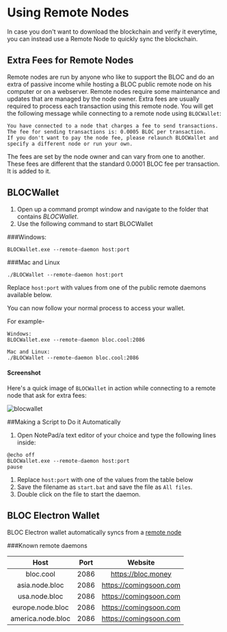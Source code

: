 # Using Remote Nodes

In case you don't want to download the blockchain and verify it everytime, you can instead use a Remote Node to quickly sync the blockchain.

## Extra Fees for Remote Nodes

Remote nodes are run by anyone who like to support the BLOC and do an extra of passive income while hosting a BLOC public remote node on his computer or on a webserver. Remote nodes require some maintenance and updates that are managed by the node owner. Extra fees are usually required to process each transaction using this remote node. You will get the following message while connecting to a remote node using `BLOCWallet`:

```
You have connected to a node that charges a fee to send transactions.
The fee for sending transactions is: 0.0005 BLOC per transaction. 
If you don't want to pay the node fee, please relaunch BLOCWallet and specify a different node or run your own.
```
The fees are set by the node owner and can vary from one to another. These fees are different that the standard 0.0001 BLOC fee per transaction. It is added to it.

## BLOCWallet

1. Open up a command prompt window and navigate to the folder that contains *BLOCWallet*.
2. Use the following command to start BLOCWallet  

###Windows:

```
BLOCWallet.exe --remote-daemon host:port
```

###Mac and Linux

```
./BLOCWallet --remote-daemon host:port
```

Replace `host:port` with values from one of the public remote daemons available below.

You can now follow your normal process to access your wallet.

For example-

```
Windows:
BLOCWallet.exe --remote-daemon bloc.cool:2086

Mac and Linux:
./BLOCWallet --remote-daemon bloc.cool:2086
```
#### Screenshot

Here's a quick image of `BLOCWallet` in action while connecting to a remote node that ask for extra fees:

![blocwallet](/docs/images/guides/Wallets/bloc-wallet-connect-remote-node.png)


##Making a Script to Do it Automatically

1. Open NotePad/a text editor of your choice and type the following lines inside:

```text
@echo off
BLOCWallet.exe --remote-daemon host:port
pause
```

1. Replace `host:port` with one of the values from the table below
2. Save the filename as `start.bat` and save the file as `All files`.
3. Double click on the file to start the daemon.

## BLOC Electron Wallet

BLOC Electron wallet automatically syncs from a [remote node](../Using-nest-wallet#synchronizing-the-blockchain)

###Known remote daemons

|         Host         | Port  |        Website        |
| :------------------: | :---: | :-------------------: |
| bloc.cool | 2086 | https://bloc.money |
| asia.node.bloc | 2086 | https://comingsoon.com |
| usa.node.bloc | 2086 | https://comingsoon.com |
| europe.node.bloc | 2086 | https://comingsoon.com |
| america.node.bloc | 2086 | https://comingsoon.com |
